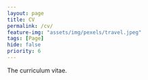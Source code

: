 ```yaml
---
layout: page
title: CV
permalink: /cv/
feature-img: "assets/img/pexels/travel.jpeg"
tags: [Page]
hide: false
priority: 6
---
```


The curriculum vitae.

